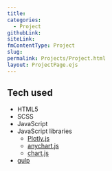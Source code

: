 ```yaml
---
title:
categories:
  - Project
githubLink:
siteLink:
fmContentType: Project
slug:
permalink: Projects/Project.html
layout: ProjectPage.ejs
---
```


<section class="c-project__about">

</section>

<section class="c-project__tech">

## Tech used

- HTML5
- SCSS
- JavaScript
- JavaScript libraries
  - [Plotly.js](https://plotly.com/javascript/)
  - [anychart.js](https://www.anychart.com/)
  - [chart.js](https://www.chartjs.org/)
- [gulp](https://gulpjs.com/)

</section>

<section class="c-project__image">

<img src="../../assets/images/" alt="" />

</section>
